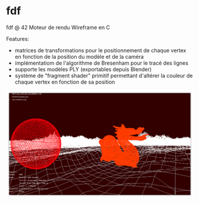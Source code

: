 # fdf

fdf @ 42
Moteur de rendu Wireframe en C

Features:
+ matrices de transformations pour le positionnement de chaque vertex en fonction de la position du modèle et de la caméra
+ implémentatiom de l'algorithme de Bresenham pour le tracé des lignes
+ supporte les modèles PLY (exportables depuis Blender)
+ système de "fragment shader" primitif permettant d'altérer la couleur de chaque vertex en fonction de sa position

![alt text](https://github.com/lbenard/fdf/blob/master/fdf.png?raw=true)

